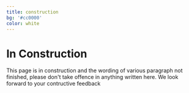 ```yaml
---
title: construction
bg: '#cc0000'
color: white
---
```


# In Construction

This page is in construction and the wording of various paragraph not finished, 
please don't take offence in anything written here. We look forward to your contructive feedback
